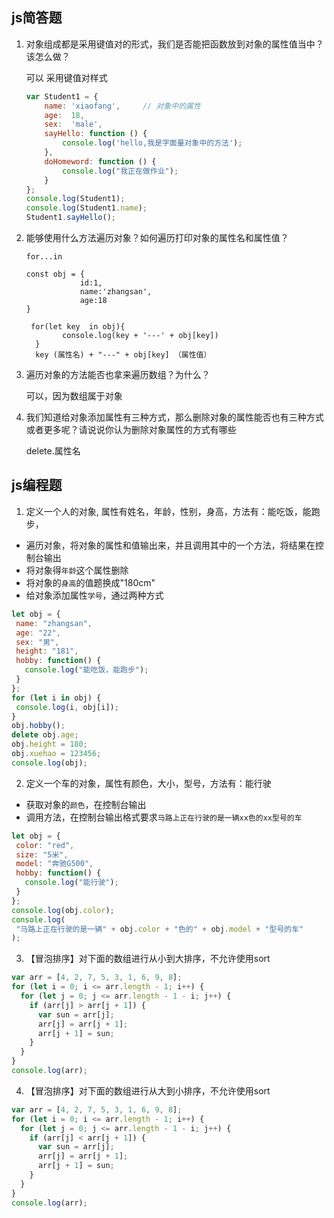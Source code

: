 ## js简答题

1. 对象组成都是采用键值对的形式，我们是否能把函数放到对象的属性值当中？该怎么做？

   可以 采用键值对样式

   ```js
   var Student1 = {
       name: 'xiaofang',     // 对象中的属性
       age:  18,
       sex:  'male',
       sayHello: function () {
           console.log('hello,我是字面量对象中的方法');
       },
       doHomeword: function () {
           console.log("我正在做作业");
       }
   };
   console.log(Student1);
   console.log(Student1.name);
   Student1.sayHello();
   ```

   

2. 能够使用什么方法遍历对象？如何遍历打印对象的属性名和属性值？

   ```
   for...in
   
   const obj = {
               id:1,
               name:'zhangsan',
               age:18
   }
   
    for(let key  in obj){
           console.log(key + '---' + obj[key])
     }
     key (属性名) + "---" + obj[key] （属性值）
   ```

   

3. 遍历对象的方法能否也拿来遍历数组？为什么？

   可以，因为数组属于对象

4. 我们知道给对象添加属性有三种方式，那么删除对象的属性能否也有三种方式或者更多呢？请说说你认为删除对象属性的方式有哪些

   delete.属性名


## js编程题

1. 定义一个人的对象, 属性有姓名，年龄，性别，身高，方法有：能吃饭，能跑步，
 - 遍历对象，将对象的属性和值输出来，并且调用其中的一个方法，将结果在控制台输出
 - 将对象得`年龄`这个属性删除
 - 将对象的`身高`的值题换成"180cm"
 - 给对象添加属性`学号`，通过两种方式

 ```js
let obj = {
  name: "zhangsan",
  age: "22",
  sex: "男",
  height: "181",
  hobby: function() {
    console.log("能吃饭，能跑步");
  }
};
for (let i in obj) {
  console.log(i, obj[i]);
}
obj.hobby();
delete obj.age;
obj.height = 180;
obj.xuehao = 123456;
console.log(obj);

````


2. 定义一个车的对象，属性有颜色，大小，型号，方法有：能行驶
 - 获取对象的`颜色`，在控制台输出
 - 调用方法，在控制台输出格式要求`马路上正在行驶的是一辆xx色的xx型号的车`

 ```js
let obj = {
  color: "red",
  size: "5米",
  model: "奔驰G500",
  hobby: function() {
    console.log("能行驶");
  }
};
console.log(obj.color);
console.log(
  "马路上正在行驶的是一辆" + obj.color + "色的" + obj.model + "型号的车"
);
 ```


 3. 【冒泡排序】对下面的数组进行从小到大排序，不允许使用sort

```js
var arr = [4, 2, 7, 5, 3, 1, 6, 9, 8];
for (let i = 0; i <= arr.length - 1; i++) {
  for (let j = 0; j <= arr.length - 1 - i; j++) {
    if (arr[j] > arr[j + 1]) {
      var sun = arr[j];
      arr[j] = arr[j + 1];
      arr[j + 1] = sun;
    }
  }
}
console.log(arr);
```

4. 【冒泡排序】对下面的数组进行从大到小排序，不允许使用sort

```js
var arr = [4, 2, 7, 5, 3, 1, 6, 9, 8];
for (let i = 0; i <= arr.length - 1; i++) {
  for (let j = 0; j <= arr.length - 1 - i; j++) {
    if (arr[j] < arr[j + 1]) {
      var sun = arr[j];
      arr[j] = arr[j + 1];
      arr[j + 1] = sun;
    }
  }
}
console.log(arr);

```